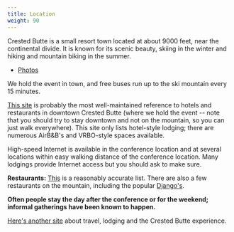 ```yaml
---
title: Location
weight: 90
---
```


Crested Butte is a small resort town located at about 9000 feet, near the
continental divide. It is known for its scenic beauty, skiing in the winter and
hiking and mountain biking in the summer.

-   [Photos](https://photos.app.goo.gl/d3a4TfH1sHSH2vfu8)

We hold the event in town, and free buses run up to the ski mountain
every 15 minutes.

[This site](http://www.downtowncrestedbutte.com/) is probably the most
well-maintained reference to hotels and restaurants in downtown Crested Butte
(where we hold the event -- note that you should try to stay downtown and not on
the mountain, so you can just walk everywhere). This site only lists hotel-style
lodging; there are numerous AirB&B's and VRBO-style spaces available.

High-speed Internet is available in the conference location and at
several locations within easy walking distance of the conference
location. Many lodgings provide Internet access but you should ask to
make sure.

**Restaurants:**
[This](http://www.downtowncrestedbutte.com/restaurants-in-crested-butte/)
is a reasonably accurate list. There are also a few restaurants on the
mountain, including the popular [Django's](http://djangos.us/).

**Often people stay the day after the conference or for the weekend;
informal gatherings have been known to happen.**

[Here's another site](http://travelcrestedbutte.com/) about travel,
lodging and the Crested Butte experience.
